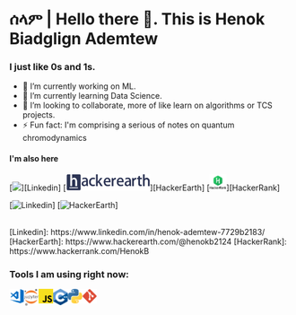 # ሰላም | Hello there 👋. This is Henok Biadglign Ademtew

### I just like 0s and 1s.

- 🔭 I’m currently working on ML.
- 🌱 I’m currently learning Data Science.
- 👯 I’m looking to collaborate, more of like learn on algorithms or TCS projects.
- ⚡ Fun fact: I'm comprising a serious of notes on quantum chromodynamics

#### I'm also here
<p align="center">

  [<img height="30" src="https://img.shields.io/badge/linkedin-blue.svg?&style=for-the-badge&logo=linkedin&logoColor=white" />][Linkedin]
  [<img height="30" src = "https://github.com/HenokB/HenokB/blob/main/he.png">][HackerEarth]
  [<img height="30" src = "https://github.com/HenokB/HenokB/blob/main/hr.png">][HackerRank]
  
  [![Linkedin](https://img.shields.io/badge/linkedin-blue.svg?&style=for-the-badge&logo=linkedin&logoColor=white&link=https://www.linkedin.com/in/henok-ademtew-7729b2183/)] [![HackerEarth](https://github.com/HenokB/HenokB/blob/main/he.png&link=https://www.hackerearth.com/@henokb2124)]

<br />
[Linkedin]: https://www.linkedin.com/in/henok-ademtew-7729b2183/
[HackerEarth]: https://www.hackerearth.com/@henokb2124
[HackerRank]: https://www.hackerrank.com/HenokB

### Tools I am using right now:


<img align="left" alt="Visual Studio Code" width="26px" src="https://raw.githubusercontent.com/HenokB/HenokB/main/vscode.png" />
<img align="left" alt="Jupyter Notebook" width="26px" src="https://raw.githubusercontent.com/HenokB/HenokB/main/jupyter.png" />
<img align="left" alt="js" width="26px" src="https://raw.githubusercontent.com/HenokB/HenokB/main/js.png" />
<img align="left" alt="C++" width="26px" src="https://raw.githubusercontent.com/HenokB/HenokB/main/cpp.png" />
<img align="left" alt="python" width="26px" src="https://raw.githubusercontent.com/HenokB/HenokB/main/python.png" />
<img align="left" alt="git" width="26px" src="https://raw.githubusercontent.com/HenokB/HenokB/main/git.png" />

<br/>


